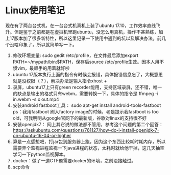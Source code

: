 # Linux使用笔记

现在有了两台台式机，在一台台式机真机上装了ubuntu 17.10，工作效率直线飞升。但是鉴于之前都是在虚拟机里跑ubuntu，没怎么用真机，操作不甚熟练，加上17版本加了很多新特性，所以这里记录一下使用中遇到的坑以及解决办法。前几个没啥印象了，所以就简单写一下。

1. 修改环境变量: sudo gedit /etc/profile，在文件最后添加export PATH=~/mypath/bin:$PATH，保存后source /etc/profile生效。因本人用不惯vim，最顺手的用着就好啦
2. ubuntu 17版本执行上面的指令有时候会报错，具体报错信息忘了，大概意思就是没权限（？），解决办法是输入指令xhost +
3. 录屏，ubuntu17上只有green recorder能用，支持区域录屏，还不错，唯一的缺点是输出的格式只有webm，需要转换一下，具体的指令是 ffmpeg -i in.webm -s <width>x<hight> out.mp4
4. 安装android fastboot工具： sudo apt-get install android-tools-fastboot   ps：我用fastboot 刷入factory image的时候，老是提示我fastboot is too old，可我明明从google官网下的最新版，谷歌对linux的支持很不好
5. 安装openjdk7： 网上其它说的做法都不管用，参考这个问题的第二个回答：https://askubuntu.com/questions/761127/how-do-i-install-openjdk-7-on-ubuntu-16-04-or-higher
6. ​算是一点感想吧，打jar包到服务器上跑，因为这个东西比较耗时耗内存，所以需要弄个监视进程监视一下java进程的状态，太耗时就给他干掉，这几天抽空学习一下python监视脚本。
7. docker：做了一道CTF题需要docker的环境，之前没接触过。
8. scp命令
